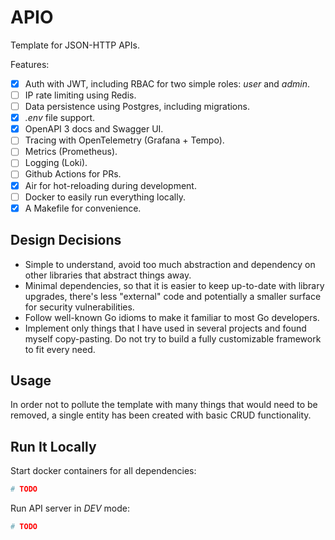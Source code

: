 # APIO

Template for JSON-HTTP APIs.

Features:
- [X] Auth with JWT, including RBAC for two simple roles: _user_ and _admin_.
- [ ] IP rate limiting using Redis.
- [ ] Data persistence using Postgres, including migrations.
- [X] _.env_ file support.
- [X] OpenAPI 3 docs and Swagger UI.
- [ ] Tracing with OpenTelemetry (Grafana + Tempo).
- [ ] Metrics (Prometheus).
- [ ] Logging (Loki).
- [ ] Github Actions for PRs.
- [X] Air for hot-reloading during development.
- [ ] Docker to easily run everything locally.
- [X] A Makefile for convenience.

## Design Decisions

- Simple to understand, avoid too much abstraction and dependency on other libraries that abstract things away.
- Minimal dependencies, so that it is easier to keep up-to-date with library upgrades, there's less "external" code and potentially a smaller surface for security vulnerabilities.
- Follow well-known Go idioms to make it familiar to most Go developers.
- Implement only things that I have used in several projects and found myself copy-pasting. Do not try to build a fully customizable framework to fit every need.

## Usage

In order not to pollute the template with many things that would need to be removed, a single entity has been created with basic CRUD functionality.

## Run It Locally

Start docker containers for all dependencies:
```sh
# TODO
```

Run API server in _DEV_ mode:
```sh
# TODO
```
